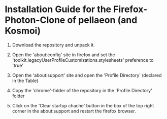 # Installation Guide for the Firefox-Photon-Clone of pellaeon (and Kosmoi)


1. Download the repository and unpack it.

2. Open the 'about:config' site in firefox and set the 'toolkit.legacyUserProfileCustomizations.stylesheets' preference to 'true'

3. Open the 'about:support' site and open the 'Profile Directory' (declared in the Table)

4. Copy the 'chrome'-folder of the repository in the 'Profile Directory' folder

5. Click on the 'Clear startup chache' button in the box of the top right corner in the about:support and restart the firefox browser.
